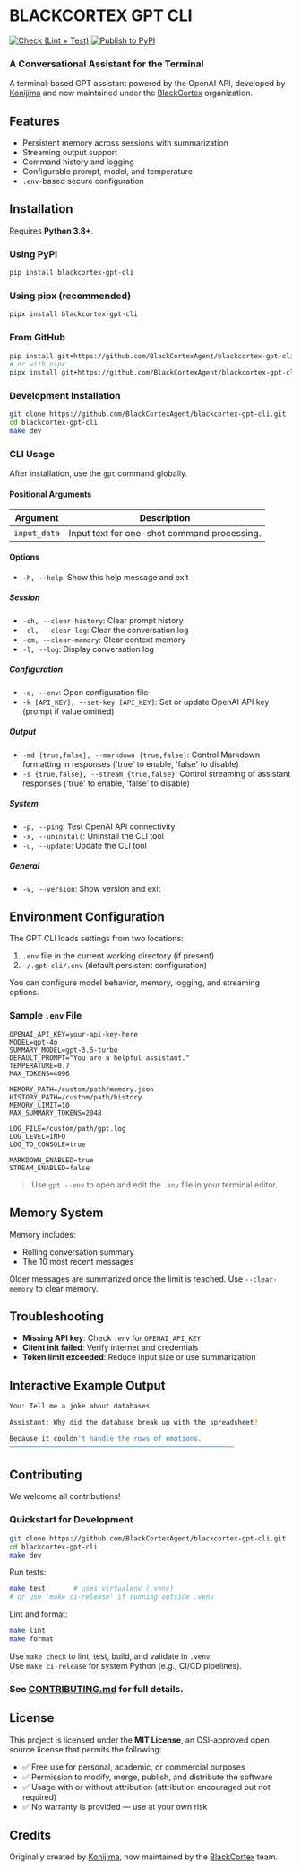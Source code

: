 # BLACKCORTEX GPT CLI

[![Check (Lint + Test)](https://github.com/BlackCortexAgent/blackcortex-gpt-cli/actions/workflows/check.yml/badge.svg)](https://github.com/BlackCortexAgent/blackcortex-gpt-cli/actions/workflows/check.yml)
[![Publish to PyPI](https://github.com/BlackCortexAgent/blackcortex-gpt-cli/actions/workflows/publish.yml/badge.svg)](https://github.com/BlackCortexAgent/blackcortex-gpt-cli/actions/workflows/publish.yml)

### A Conversational Assistant for the Terminal

A terminal-based GPT assistant powered by the OpenAI API, developed by [Konijima](https://github.com/Konijima) and now maintained under the [BlackCortex](https://github.com/BlackCortexAgent/) organization.

## Features

- Persistent memory across sessions with summarization
- Streaming output support
- Command history and logging
- Configurable prompt, model, and temperature
- `.env`-based secure configuration

## Installation

Requires **Python 3.8+**.

### Using PyPI

```bash
pip install blackcortex-gpt-cli
```

### Using pipx (recommended)

```bash
pipx install blackcortex-gpt-cli
```

### From GitHub

```bash
pip install git+https://github.com/BlackCortexAgent/blackcortex-gpt-cli.git
# or with pipx
pipx install git+https://github.com/BlackCortexAgent/blackcortex-gpt-cli.git
```

### Development Installation

```bash
git clone https://github.com/BlackCortexAgent/blackcortex-gpt-cli.git
cd blackcortex-gpt-cli
make dev
```

### CLI Usage

After installation, use the `gpt` command globally.

#### **Positional Arguments**

| Argument     | Description                                 |
| ------------ | ------------------------------------------- |
| `input_data` | Input text for one-shot command processing. |

#### **Options**

- `-h, --help`: Show this help message and exit

##### **Session**

- `-ch, --clear-history`: Clear prompt history
- `-cl, --clear-log`: Clear the conversation log
- `-cm, --clear-memory`: Clear context memory
- `-l, --log`: Display conversation log

##### **Configuration**

- `-e, --env`: Open configuration file
- `-k [API_KEY], --set-key [API_KEY]`: Set or update OpenAI API key (prompt if value omitted)

##### **Output**

- `-md {true,false}, --markdown {true,false}`: Control Markdown formatting in responses ('true' to enable, 'false' to disable)
- `-s {true,false}, --stream {true,false}`: Control streaming of assistant responses ('true' to enable, 'false' to disable)

##### **System**

- `-p, --ping`: Test OpenAI API connectivity
- `-x, --uninstall`: Uninstall the CLI tool
- `-u, --update`: Update the CLI tool

##### **General**

- `-v, --version`: Show version and exit

## Environment Configuration

The GPT CLI loads settings from two locations:

1. `.env` file in the current working directory (if present)
2. `~/.gpt-cli/.env` (default persistent configuration)

You can configure model behavior, memory, logging, and streaming options.

### Sample `.env` File

```env
OPENAI_API_KEY=your-api-key-here
MODEL=gpt-4o
SUMMARY_MODEL=gpt-3.5-turbo
DEFAULT_PROMPT="You are a helpful assistant."
TEMPERATURE=0.7
MAX_TOKENS=4096

MEMORY_PATH=/custom/path/memory.json
HISTORY_PATH=/custom/path/history
MEMORY_LIMIT=10
MAX_SUMMARY_TOKENS=2048

LOG_FILE=/custom/path/gpt.log
LOG_LEVEL=INFO
LOG_TO_CONSOLE=true

MARKDOWN_ENABLED=true
STREAM_ENABLED=false
```

> Use `gpt --env` to open and edit the `.env` file in your terminal editor.

## Memory System

Memory includes:

- Rolling conversation summary
- The 10 most recent messages

Older messages are summarized once the limit is reached. Use `--clear-memory` to clear memory.

## Troubleshooting

- **Missing API key**: Check `.env` for `OPENAI_API_KEY`
- **Client init failed**: Verify internet and credentials
- **Token limit exceeded**: Reduce input size or use summarization

## Interactive Example Output

```bash
You: Tell me a joke about databases

Assistant: Why did the database break up with the spreadsheet?

Because it couldn't handle the rows of emotions.
────────────────────────────────────────────────────────
```

## Contributing

We welcome all contributions!

### Quickstart for Development

```bash
git clone https://github.com/BlackCortexAgent/blackcortex-gpt-cli.git
cd blackcortex-gpt-cli
make dev
```

Run tests:

```bash
make test       # uses virtualenv (.venv)
# or use 'make ci-release' if running outside .venv
```

Lint and format:

```bash
make lint
make format
```

Use `make check` to lint, test, build, and validate in `.venv`.  
Use `make ci-release` for system Python (e.g., CI/CD pipelines).

### See [CONTRIBUTING.md](CONTRIBUTING.md) for full details.

## License

This project is licensed under the **MIT License**, an OSI-approved open source license that permits the following:

- ✅ Free use for personal, academic, or commercial purposes
- ✅ Permission to modify, merge, publish, and distribute the software
- ✅ Usage with or without attribution (attribution encouraged but not required)
- ✅ No warranty is provided — use at your own risk

## Credits

Originally created by [Konijima](https://github.com/Konijima), now maintained by the [BlackCortex](https://blackcortex.net/) team.
